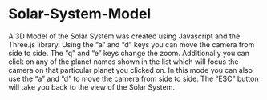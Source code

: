 # Solar-System-Model
A 3D Model of the Solar System was created using Javascript and the Three.js library. Using the “a” and “d” keys you can move the camera from side to side. The “q” and “e” keys change the zoom. Additionally you can click on any of the planet names shown in the list which will focus the camera on that particular planet you clicked on. In this mode you can also use the “a” and “d” to move the camera from side to side. The “ESC” button will take you back to the view of the Solar System.
